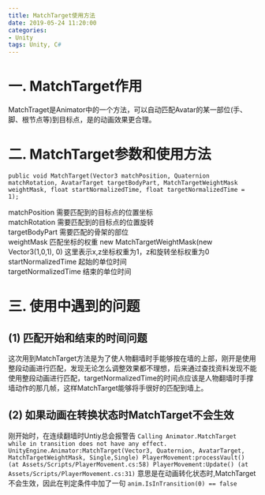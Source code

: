 ```yaml
---
title: MatchTarget使用方法
date: 2019-05-24 11:20:00
categories:
- Unity
tags: Unity, C#
---
```


# 一. MatchTarget作用
MatchTraget是Animator中的一个方法，可以自动匹配Avatar的某一部位(手、脚、根节点等)到目标点，是的动画效果更合理。


# 二. MatchTarget参数和使用方法
```
public void MatchTarget(Vector3 matchPosition, Quaternion matchRotation, AvatarTarget targetBodyPart, MatchTargetWeightMask weightMask, float startNormalizedTime, float targetNormalizedTime = 1);
```
matchPosition        需要匹配到的目标点的位置坐标  
matchRotation        需要匹配到的目标点的位置旋转  
targetBodyPart       需要匹配的骨架的部位  
weightMask           匹配坐标的权重 new MatchTargetWeightMask(new Vector3(1,0,1), 0) 这里表示x,z坐标权重为1，z和旋转坐标权重为0  
startNormalizedTime  起始的单位时间  
targetNormalizedTime 结束的单位时间  

# 三. 使用中遇到的问题
## (1) 匹配开始和结束的时间问题
这次用到MatchTarget方法是为了使人物翻墙时手能够按在墙的上部，刚开是使用整段动画进行匹配，发现无论怎么调整效果都不理想，后来通过查找资料发现不能使用整段动画进行匹配，targetNormalizedTime的时间点应该是人物翻墙时手撑墙动作的那几帧，这样MatchTarget能够将手很好的匹配到墙上。
## (2) 如果动画在转换状态时MatchTarget不会生效
刚开始时，在连续翻墙时Untiy总会报警告
    ```
    Calling Animator.MatchTarget while in transition does not have any effect.
    UnityEngine.Animator:MatchTarget(Vector3, Quaternion, AvatarTarget, MatchTargetWeightMask, Single,Single)
    PlayerMovement:processVault() (at Assets/Scripts/PlayerMovement.cs:58)
    PlayerMovement:Update() (at Assets/Scripts/PlayerMovement.cs:31)
    ```
意思是在动画转化状态时,MatchTarget不会生效，因此在判定条件中加了一句
    ```
    anim.IsInTransition(0) == false
    ```
